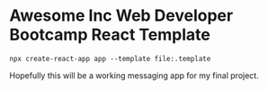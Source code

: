 # Awesome Inc Web Developer Bootcamp React Template
```
npx create-react-app app --template file:.template
```

Hopefully this will be a working messaging app for my final project.
